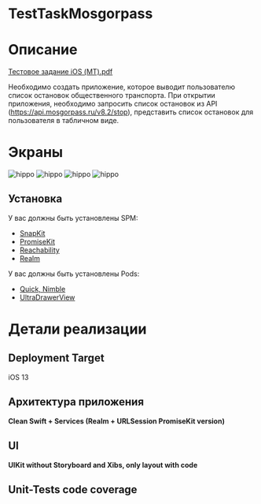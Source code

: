 # TestTaskMosgorpass
# Описание
[Тестовое задание iOS (МТ).pdf](https://github.com/romaarc/TestTaskMosgorpass/files/8771893/iOS.pdf)

Необходимо создать приложение, которое выводит пользователю список остановок общественного транспорта.
При открытии приложения, необходимо запросить список остановок из API (https://api.mosgorpass.ru/v8.2/stop), представить список остановок для пользователя в табличном виде.
# Экраны
![hippo](https://media.giphy.com/media/BC2zmBHD0TiMfHrdB2/giphy.gif)
![hippo](https://media.giphy.com/media/IdsAs8uhOiEUwRAV2w/giphy.gif)
![hippo](https://media.giphy.com/media/DEfYA9IfX3sJbHLyS8/giphy.gif)
![hippo](https://media.giphy.com/media/SYiliZGVSXhlZKPGch/giphy.gif)

## Установка

У вас должны быть установлены SPM:
* <a href="https://github.com/SnapKit/SnapKit">SnapKit</a>
* <a href="https://github.com/mxcl/PromiseKit">PromiseKit</a>
* <a href="https://github.com/ashleymills/Reachability.swift">Reachability</a>
* <a href="https://github.com/realm/realm-swift">Realm</a>

У вас должны быть установлены Pods:
* <a href="https://github.com/Quick/Quick">Quick, Nimble</a>
* <a href="https://github.com/super-ultra/UltraDrawerView">UltraDrawerView</a>

# Детали реализации
## Deployment Target
iOS 13
## Архитектура приложения
**Clean Swift + Services (Realm + URLSession PromiseKit version)**<br>
## UI
**UIKit without Storyboard and Xibs, only layout with code**<br>
## Unit-Tests code coverage
